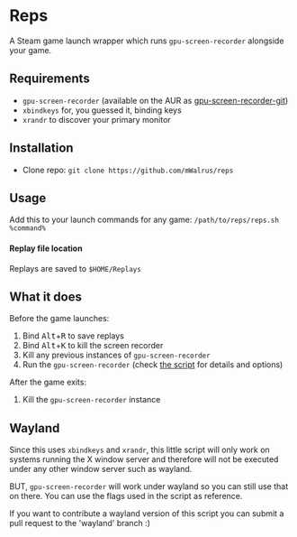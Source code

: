 # Reps
A Steam game launch wrapper which runs `gpu-screen-recorder` alongside your game.

## Requirements
- `gpu-screen-recorder` (available on the AUR as [gpu-screen-recorder-git](https://aur.archlinux.org/packages/gpu-screen-recorder-git))
- `xbindkeys` for, you guessed it, binding keys
- `xrandr` to discover your primary monitor

## Installation
- Clone repo: `git clone https://github.com/mWalrus/reps`

## Usage
Add this to your launch commands for any game:
`/path/to/reps/reps.sh %command%`

#### Replay file location
Replays are saved to `$HOME/Replays`

## What it does
Before the game launches:
1. Bind <kbd>Alt</kbd>+<kbd>R</kbd> to save replays
2. Bind <kbd>Alt</kbd>+<kbd>K</kbd> to kill the screen recorder
3. Kill any previous instances of `gpu-screen-recorder`
3. Run the `gpu-screen-recorder` (check [the script](./reps.sh) for details and options)

After the game exits:
1. Kill the `gpu-screen-recorder` instance

## Wayland
Since this uses `xbindkeys` and `xrandr`, this little script will only work on systems
running the X window server and therefore will not be executed under any other window
server such as wayland.

BUT, `gpu-screen-recorder` will work under wayland so you can still use that on there.
You can use the flags used in the script as reference.

If you want to contribute a wayland version of this script you can submit
a pull request to the 'wayland' branch :)
